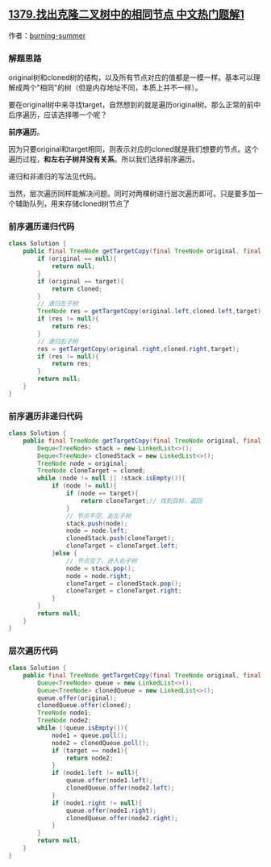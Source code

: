 ## [1379.找出克隆二叉树中的相同节点 中文热门题解1](https://leetcode.cn/problems/find-a-corresponding-node-of-a-binary-tree-in-a-clone-of-that-tree/solutions/100000/tong-shi-bian-li-liang-ke-shu-jin-xing-jie-dian-pi)

作者：[burning-summer](https://leetcode.cn/u/burning-summer)
### 解题思路
original树和cloned树的结构，以及所有节点对应的值都是一模一样。基本可以理解成两个"相同"的树（但是内存地址不同，本质上并不一样）。

要在original树中来寻找target，自然想到的就是遍历original树。那么正常的前中后序遍历，应该选择哪一个呢？

**前序遍历**。

因为只要original和target相同，则表示对应的cloned就是我们想要的节点。这个遍历过程，**和左右子树并没有关系**。所以我们选择前序遍历。

递归和非递归的写法见代码。

当然，层次遍历同样能解决问题。同时对两棵树进行层次遍历即可。只是要多加一个辅助队列，用来存储cloned树节点了

### 前序遍历递归代码

```java
class Solution {
    public final TreeNode getTargetCopy(final TreeNode original, final TreeNode cloned, final TreeNode target) {
        if (original == null){
            return null;
        }
        if (original == target){
            return cloned;
        }
        // 递归左子树
        TreeNode res = getTargetCopy(original.left,cloned.left,target);
        if (res != null){
            return res;
        }
        // 递归右子树
        res = getTargetCopy(original.right,cloned.right,target);
        if (res != null){
            return res;
        }
        return null;
    }
}
```

### 前序遍历非递归代码

```java
class Solution {
    public final TreeNode getTargetCopy(final TreeNode original, final TreeNode cloned, final TreeNode target) {
        Deque<TreeNode> stack = new LinkedList<>();
        Deque<TreeNode> clonedStack = new LinkedList<>();
        TreeNode node = original;
        TreeNode cloneTarget = cloned;
        while (node != null || !stack.isEmpty()){
            if (node != null){
                if (node == target){
                    return cloneTarget;// 找到目标，返回
                }
                // 节点不空，走左子树
                stack.push(node);
                node = node.left;
                clonedStack.push(cloneTarget);
                cloneTarget = cloneTarget.left;
            }else {
                // 节点空了，进入右子树
                node = stack.pop();
                node = node.right;
                cloneTarget = clonedStack.pop();
                cloneTarget = cloneTarget.right;
            }
        }
        return null;
    }
}
```

### 层次遍历代码

```java
class Solution {
    public final TreeNode getTargetCopy(final TreeNode original, final TreeNode cloned, final TreeNode target) {
        Queue<TreeNode> queue = new LinkedList<>();
        Queue<TreeNode> clonedQueue = new LinkedList<>();
        queue.offer(original);
        clonedQueue.offer(cloned);
        TreeNode node1;
        TreeNode node2;
        while (!queue.isEmpty()){
            node1 = queue.poll();
            node2 = clonedQueue.poll();
            if (target == node1){
                return node2;
            }
            if (node1.left != null){
                queue.offer(node1.left);
                clonedQueue.offer(node2.left);
            }
            if (node1.right != null){
                queue.offer(node1.right);
                clonedQueue.offer(node2.right);
            }
        }
        return null;
    }
}
```